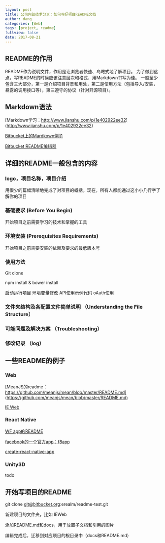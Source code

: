 ```yaml
---
layout: post
title: 公司内部技术分享：如何写好项目README文档
author: dang
categories: [Web]
tags: [project, readme]
fullview: false
date: 2017-08-21
---
```


## README的作用
README作为说明文件，作用是让浏览者快速、鸟瞰式地了解项目。
为了做到这点，写README的时候应该注意层次和格式，用Markdown书写为佳。
一般至少包含三大部分，第一是介绍项目背景和用处，第二是使用方法（包括导入/安装，暴露的调用接口等），第三遵守的协议（针对开源项目）。

<!-- more -->

## Markdown语法

[Markdown学习：http://www.jianshu.com/p/1e402922ee32](http://www.jianshu.com/p/1e402922ee32)

[Bitbucket上的Mardkown例子](https://bitbucket.org/tutorials/markdowndemo)

[Bitbucket README编辑器](http://writeme.mattstow.com/)

## 详细的README一般包含的内容

### logo，项目名称，项目介绍
用很少的篇幅清晰地完成了对项目的概括。现在，所有人都能通过这小小几行字了解你的项目

### 基础要求 (Before You Begin)
开始项目之前需要学习的技术和掌握的工具

### 环境安装 (Prerequisites Requirements)
开始项目之前需要安装的依赖及要求的最低版本号

### 使用方法

Git clone

npm install & bower install

启动运行项目
环境变量修改
API使用示例代码
oAuth使用

### 文件夹结构及各配置文件简单说明 （Understanding the File Structure）

### 可能问题及解决方案 （Troubleshooting）

### 修改记录 （log）

## 一些README的例子

### Web
[MeanJS的readme： https://github.com/meanjs/mean/blob/master/README.md](https://github.com/meanjs/mean/blob/master/README.md)

[IE Web](https://bitbucket.org/LineageMS/eacoursesweb)

### React Native
[WF app的README](https://bitbucket.org/LineageMS/winningfotos-app)

[facebook的一个官方app：f8app](https://github.com/fbsamples/f8app)

[create-react-native-app](https://github.com/react-community/create-react-native-app)

### Unity3D

todo

## 开始写项目的README

git clone git@bitbucket.org:erealm/readme-test.git

新建项目的文件夹，比如 IEWeb

添加README.md和docs，用于放置子文档和引用的图片

编辑完成后，迁移到对应项目的根目录中（docs和README.md）

